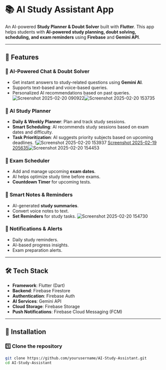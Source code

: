 # 📚 AI Study Assistant App  

An AI-powered **Study Planner & Doubt Solver** built with **Flutter**. This app helps students with **AI-powered study planning, doubt solving, scheduling, and exam reminders** using **Firebase** and **Gemini API**.  

---

## 🌟 Features  

### 🤖 AI-Powered Chat & Doubt Solver  
- Get instant answers to study-related questions using **Gemini AI**.  
- Supports text-based and voice-based queries.  
- Personalized AI recommendations based on past queries. ![Screenshot 2025-02-20 090922](https://github.com/user-attachments/assets/bbe64e1c-4e88-4266-b8ec-6f176a092cf2)![Screenshot 2025-02-20 153735](https://github.com/user-attachments/assets/b320e106-eed3-4310-a185-7cc8e4310744)

 

### 📅 AI Study Planner  
- **Daily & Weekly Planner**: Plan and track study sessions.  
- **Smart Scheduling**: AI recommends study sessions based on exam dates and difficulty.  
- **Task Prioritization**: AI suggests priority subjects based on upcoming deadlines.  !![Screenshot 2025-02-20 153937](https://github.com/user-attachments/assets/aaa53143-5bea-4a9a-8ee6-57fef6ff88a4)
[Screenshot 2025-02-19 205635](https://github.com/user-attachments/assets/0bf13ef6-d6b7-4667-921d-315c2974d8d4)![Screenshot 2025-02-20 154453](https://github.com/user-attachments/assets/541cc007-1128-45d9-b709-a3711494db05)



### 📆 Exam Scheduler  
- Add and manage upcoming **exam dates**.  
- AI helps optimize study time before exams.  
- **Countdown Timer** for upcoming tests.  

### 📝 Smart Notes & Reminders  
- AI-generated **study summaries**.  
- Convert voice notes to text.  
- **Set Reminders** for study tasks.  ![Screenshot 2025-02-20 154730](https://github.com/user-attachments/assets/8cd67a8e-d46d-4d6a-be17-d12620ce0fc7)


### 🔔 Notifications & Alerts  
- Daily study reminders.  
- AI-based progress insights.  
- Exam preparation alerts.  

---

## 🛠️ Tech Stack  

- **Framework**: Flutter (Dart)  
- **Backend**: Firebase Firestore  
- **Authentication**: Firebase Auth  
- **AI Services**: Gemini API  
- **Cloud Storage**: Firebase Storage  
- **Push Notifications**: Firebase Cloud Messaging (FCM)  

---

## 🚀 Installation  

### 1️⃣ Clone the repository  
```sh
git clone https://github.com/yourusername/AI-Study-Assistant.git
cd AI-Study-Assistant
